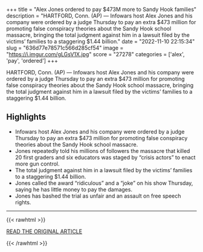 +++
title = "Alex Jones ordered to pay $473M more to Sandy Hook families"
description = "HARTFORD, Conn. (AP) — Infowars host Alex Jones and his company were ordered by a judge Thursday to pay an extra $473 million for promoting false conspiracy theories about the Sandy Hook school massacre, bringing the total judgment against him in a lawsuit filed by the victims’ families to a staggering $1.44 billion."
date = "2022-11-10 22:15:34"
slug = "636d77e78571c566d285cf54"
image = "https://i.imgur.com/gLGsV1X.jpg"
score = "27278"
categories = ['alex', 'pay', 'ordered']
+++

HARTFORD, Conn. (AP) — Infowars host Alex Jones and his company were ordered by a judge Thursday to pay an extra $473 million for promoting false conspiracy theories about the Sandy Hook school massacre, bringing the total judgment against him in a lawsuit filed by the victims’ families to a staggering $1.44 billion.

## Highlights

- Infowars host Alex Jones and his company were ordered by a judge Thursday to pay an extra $473 million for promoting false conspiracy theories about the Sandy Hook school massacre.
- Jones repeatedly told his millions of followers the massacre that killed 20 first graders and six educators was staged by “crisis actors” to enact more gun control.
- The total judgment against him in a lawsuit filed by the victims’ families to a staggering $1.44 billion.
- Jones called the award “ridiculous” and a “joke” on his show Thursday, saying he has little money to pay the damages.
- Jones has bashed the trial as unfair and an assault on free speech rights.

---

{{< rawhtml >}}
  <p class="article-category">
    <a target="_blank" href="https://apnews.com/article/c6d0563dc17e7bfa83a881b44e7b9eec">READ THE ORIGINAL ARTICLE</a>
  </p>
{{< /rawhtml >}}
